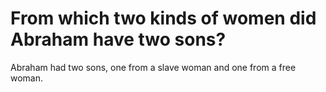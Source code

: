 # From which two kinds of women did Abraham have two sons?

Abraham had two sons, one from a slave woman and one from a free woman.

